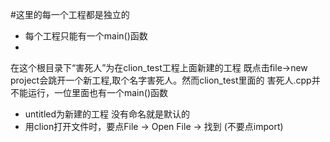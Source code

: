 #这里的每一个工程都是独立的
- 每个工程只能有一个main()函数  
- 
在这个根目录下“害死人”为在clion_test工程上面新建的工程 既点击file->new project会跳开一个新工程,取个名字害死人。然而clion_test里面的 害死人.cpp并不能运行，一位里面也有一个main()函数

- untitled为新建的工程 没有命名就是默认的
- 用clion打开文件时，要点File -> Open File -> 找到  (不要点import)